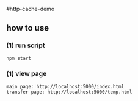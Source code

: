 #http-cache-demo

## how to use

### (1) run script

```bash
npm start
```
### (1) view page

```
main page: http://localhost:5000/index.html
transfer page: http://localhost:5000/temp.html
```


